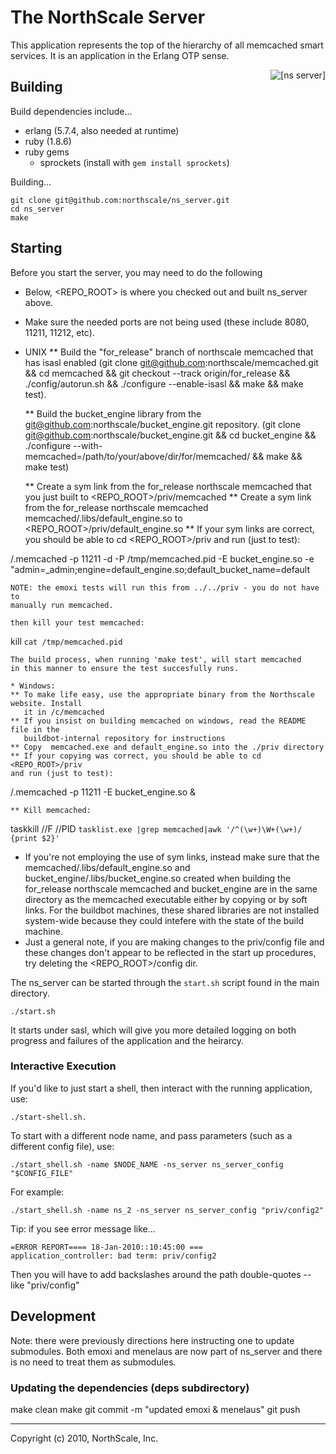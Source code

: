 # The NorthScale Server

This application represents the top of the hierarchy of all memcached
smart services.  It is an application in the Erlang OTP sense.

<div>
    <img src="https://github.com/northscale/ns_server/raw/master/doc/images/ns_server.png"
         alt="[ns server]" style="float: right"/>
</div>

## Building

Build dependencies include...

* erlang (5.7.4, also needed at runtime)
* ruby (1.8.6)
* ruby gems
    * sprockets (install with `gem install sprockets`)

Building...

    git clone git@github.com:northscale/ns_server.git
    cd ns_server
    make

## Starting

Before you start the server, you may need to do the following
  * Below, <REPO_ROOT> is where you checked out and built ns_server above.
  * Make sure the needed ports are not being used (these include
    8080, 11211, 11212, etc).
  * UNIX
    ** Build the "for_release" branch of northscale memcached that has isasl
      enabled (git clone git@github.com:northscale/memcached.git &&
cd memcached &&
git checkout --track origin/for_release &&
./config/autorun.sh &&
./configure --enable-isasl && make && make test).

    ** Build the bucket_engine library from the
    git@github.com:northscale/bucket_engine.git repository.
    (git clone git@github.com:northscale/bucket_engine.git &&
    cd bucket_engine &&
./configure --with-memcached=/path/to/your/above/dir/for/memcached/ && make && make test)

    ** Create a sym link from the for_release northscale memcached
    that you just built to <REPO_ROOT>/priv/memcached
    ** Create a sym link from the for_release northscale memcached
    memcached/.libs/default_engine.so to
    <REPO_ROOT>/priv/default_engine.so
    ** If your sym links are correct, you should be able to cd <REPO_ROOT>/priv
    and run (just to test):

/.memcached -p 11211 -d -P /tmp/memcached.pid -E bucket_engine.so -e "admin=_admin;engine=default_engine.so;default_bucket_name=default

    NOTE: the emoxi tests will run this from ../../priv - you do not have to 
    manually run memcached.

    then kill your test memcached:

kill `cat /tmp/memcached.pid`

    The build process, when running 'make test', will start memcached
    in this manner to ensure the test succesfully runs.

    * Windows:
    ** To make life easy, use the appropriate binary from the Northscale website. Install 
       it in /c/memcached
    ** If you insist on building memcached on windows, read the README file in the 
       buildbot-internal repository for instructions
    ** Copy  memcached.exe and default_engine.so into the ./priv directory
    ** If your copying was correct, you should be able to cd <REPO_ROOT>/priv
    and run (just to test):

/.memcached -p 11211 -E bucket_engine.so & 

    ** Kill memcached:

taskkill //F //PID `tasklist.exe |grep memcached|awk '/^(\w+)\W+(\w+)/ {print $2}'`

  * If you're not employing the use of sym links, instead make sure that the
    memcached/.libs/default_engine.so and
    bucket_engine/.libs/bucket_engine.so
    created when building the for_release northscale memcached
    and bucket_engine are in the same directory as the memcached executable 
    either by copying or by soft links. 
    For the buildbot machines, these shared libraries are not installed
    system-wide because they could intefere with the state of the build
    machine.
  * Just a general note, if you are making changes to the priv/config file
    and these changes don't appear to be reflected in the start up
    procedures, try deleting the <REPO_ROOT>/config dir.

The ns_server can be started through the `start.sh` script found in the
main directory.

    ./start.sh

It starts under sasl, which will give you more detailed logging on
both progress and failures of the application and the heirarcy.

### Interactive Execution

If you'd like to just start a shell, then interact with the running
application, use:

    ./start-shell.sh.

To start with a different node name, and pass parameters (such as a
different config file), use:

    ./start_shell.sh -name $NODE_NAME -ns_server ns_server_config "$CONFIG_FILE"

For example:

    ./start_shell.sh -name ns_2 -ns_server ns_server_config "priv/config2"

Tip: if you see error message like...

    =ERROR REPORT==== 18-Jan-2010::10:45:00 ===
    application_controller: bad term: priv/config2

Then you will have to add backslashes around the path double-quotes --
like \"priv/config\"

## Development
  Note: there were previously directions here instructing one to 
  update submodules. Both emoxi and menelaus are now part of 
  ns_server and there is no need to treat them as submodules.

### Updating the dependencies (deps subdirectory)

   make clean
   make
   git commit -m "updated emoxi & menelaus"
   git push


* * * * *
Copyright (c) 2010, NorthScale, Inc.
